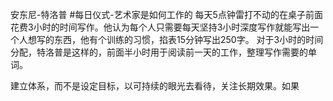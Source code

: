 安东尼-特洛普 #每日仪式-艺术家是如何工作的
每天5点钟雷打不动的在桌子前面花费3小时的时间写作。他认为每个人只需要每天坚持3小时深度写作就能写出一个人想写的东西，他有个训练的习惯，掐表15分钟写出250字。
对于3小时的时间分配，特洛普是这样的，前面半小时用于阅读前一天的工作，整理写作需要的单词。

建立体系，而不是设定目标，以可持续的眼光去看待，关注长期效果。如果
